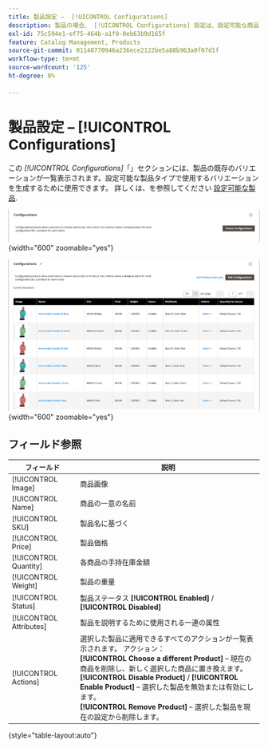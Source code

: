 ```yaml
---
title: 製品設定 –  [!UICONTROL Configurations]
description: 製品の場合、 [!UICONTROL Configurations] 設定は、設定可能な商品タイプで使用するバリエーションを定義します。
exl-id: 75c594e1-ef75-464b-a1f0-0eb63b9d165f
feature: Catalog Management, Products
source-git-commit: 01148770946a236ece2122be5a88b963a0f07d1f
workflow-type: tm+mt
source-wordcount: '125'
ht-degree: 0%

---
```


# 製品設定 –  [!UICONTROL Configurations]

この _[!UICONTROL Configurations]_「」セクションには、製品の既存のバリエーションが一覧表示されます。設定可能な製品タイプで使用するバリエーションを生成するために使用できます。 詳しくは、を参照してください [設定可能な製品](product-create-configurable.md).

![構成セクション](./assets/product-configurable-create-configurations.png){width="600" zoomable="yes"}

![製品設定](./assets/product-configurations-hoodie.png){width="600" zoomable="yes"}

## フィールド参照

| フィールド | 説明 |
|--- |--- |
| [!UICONTROL Image] | 商品画像 |
| [!UICONTROL Name] | 商品の一意の名前 |
| [!UICONTROL SKU] | 製品名に基づく |
| [!UICONTROL Price] | 製品価格 |
| [!UICONTROL Quantity] | 各商品の手持在庫金額 |
| [!UICONTROL Weight] | 製品の重量 |
| [!UICONTROL Status] | 製品ステータス **[!UICONTROL Enabled]** / **[!UICONTROL Disabled]** |
| [!UICONTROL Attributes] | 製品を説明するために使用される一連の属性 |
| [!UICONTROL Actions] | 選択した製品に適用できるすべてのアクションが一覧表示されます。 アクション：<br /> **[!UICONTROL Choose a different Product]**  – 現在の商品を削除し、新しく選択した商品に置き換えます。<br /> **[!UICONTROL Disable Product]** / **[!UICONTROL Enable Product]**  – 選択した製品を無効または有効にします。<br /> **[!UICONTROL Remove Product]**  – 選択した製品を現在の設定から削除します。 |

{style="table-layout:auto"}
